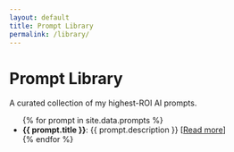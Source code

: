 ```yaml
---
layout: default
title: Prompt Library
permalink: /library/
---
```


# Prompt Library

A curated collection of my highest-ROI AI prompts.

<ul>
{% for prompt in site.data.prompts %}
  <li>
    <strong>{{ prompt.title }}</strong>: {{ prompt.description }}
    [<a href="{{ prompt.url | relative_url }}">Read more</a>]
  </li>
{% endfor %}
</ul>

